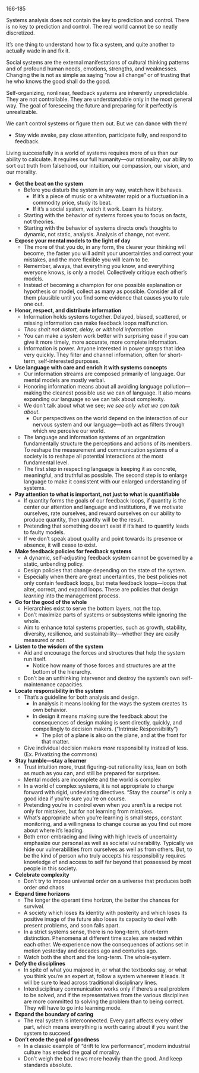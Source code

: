 166-185

Systems analysis does not contain the key to prediction and control. There is no key to prediction and control. The real world cannot be so neatly discretized.

It’s one thing to understand how to fix a system, and quite another to actually wade in and fix it.

Social systems are the external manifestations of cultural thinking patterns and of profound human needs, emotions, strengths, and weaknesses. Changing the is not as simple as saying “now all change” or of trusting that he who knows the good shall do the good.

Self-organizing, nonlinear, feedback systems are inherently unpredictable. They are not controllable. They are understandable only in the most general way. The goal of foreseeing the future and preparing for it perfectly is unrealizable. 

We can’t control systems or figure them out. But we can dance with them!
- Stay wide awake, pay close attention, participate fully, and respond to feedback.

Living successfully in a world of systems requires more of us than our ability to calculate. It requires our full humanity—our rationality, our ability to sort out truth from falsehood, our intuition, our compassion, our vision, and our morality.

- **Get the beat on the system**
	- Before you disturb the system in any way, watch how it behaves.
		- If it’s a piece of music or a whitewater rapid or a fluctuation in a commodity price, study its beat.
		- If it’s a social system, watch it work. Learn its history.
	- Starting with the behavior of systems forces you to focus on facts, not theories.
	- Starting with the behavior of systems directs one’s thoughts to dynamic, not static, analysis. Analysis of change, not event.
- **Expose your mental models to the light of day**
	- The more of that you do, in any form, the clearer your thinking will become, the faster you will admit your uncertainties and correct your mistakes, and the more flexible you will learn to be. 
	- Remember, always, that everything you know, and everything everyone knows, is only a model. Collectively critique each other’s models. 
	- Instead of becoming a champion for one possible explanation or hypothesis or model, collect as many as possible. Consider all of them plausible until you find some evidence that causes you to rule one out.
- **Honor, respect, and distribute information**
	- Information holds systems together. Delayed, biased, scattered, or missing information can make feedback loops malfunction. 
	- *Thou shalt not distort, delay, or withhold information*
	- You can make a system work better with surprising ease if you can give it more timely, more accurate, more complete information.
	- Information is power. Anyone interested in power grasps that idea very quickly. They filter and channel information, often for short-term, self-interested purposes.
- **Use language with care and enrich it with systems concepts**
	- Our information streams are composed primarily of language. Our mental models are mostly verbal.
	- Honoring information means about all avoiding language pollution—making the cleanest possible use we can of language. It also means expanding our language so we can talk about complexity.
	- We don’t talk about what we see; *we see only what we can talk about*. 
		- Our perspectives on the world depend on the interaction of our nervous system and our language—both act as filters through which we perceive our world.
	- The language and information systems of an organization fundamentally structure the perceptions and actions of its members. To reshape the measurement and communication systems of a society is to reshape all potential interactions at the most fundamental level.
	- The first step in respecting language is keeping it as concrete, meaningful, and truthful as possible. The second step is to enlarge language to make it consistent with our enlarged understanding of systems. 
- **Pay attention to what is important, not just to what is quantifiable**
	- If quantity forms the goals of our feedback loops, if quantity is the center our attention and language and institutions, if we motivate ourselves, rate ourselves, and reward ourselves on our ability to produce quantity, then quantity will be the result.
	- Pretending that something doesn’t exist if it’s hard to quantify leads to faulty models.
	- If we don’t speak about quality and point towards its presence or absence, it will cease to exist.
- **Make feedback policies for feedback systems**
	- A dynamic, self-adjusting feedback system cannot be governed by a static, unbending policy.
	- Design policies that change depending on the state of the system.
	- Especially when there are great uncertainties, the best policies not only contain feedback loops, but meta feedback loops—loops that alter, correct, and expand loops. These are policies that design *learning* into the management process.
- **Go for the good of the whole**
	- Hierarchies exist to serve the bottom layers, not the top.
	- Don’t maximize parts of systems or subsystems while ignoring the whole.
	- Aim to enhance total systems properties, such as growth, stability, diversity, resilience, and sustainability—whether they are easily measured or not.
- **Listen to the wisdom of the system**
	- Aid and encourage the forces and structures that help the system run itself.
		- Notice how many of those forces and structures are at the bottom of the hierarchy.
	- Don’t be an unthinking intervenor and destroy the system’s own self-maintenance capacities. 
- **Locate responsibility in the system**
	- That’s a guideline for both analysis and design.
		- In analysis it means looking for the ways the system creates its own behavior.
		- In design it means making sure the feedback about the consequences of design making is sent directly, quickly, and compellingly to decision makers. (“Intrinsic Responsibility”)
			- The pilot of a plane is also on the plane, and at the front for that matter.
	- Give individual decision makers *more* responsibility instead of less. (Ex. Privatizing the commons)
- **Stay humble—stay a learner**
	- Trust intuition more, trust figuring-out rationality less, lean on both as much as you can, and still be prepared for surprises. 
	- Mental models are incomplete and the world is complex
	- In a world of complex systems, it is not appropriate to charge forward with rigid, undeviating directives. “Stay the course” is only a good idea if you’re sure you’re on course.
	- Pretending you’re in control even when you aren’t is a recipe not only for mistakes, but for not learning from mistakes.
	- What’s appropriate when you’re learning is small steps, constant monitoring, and a willingness to change course as you find out more about where it’s leading.
	- Both error-embracing and living with high levels of uncertainty emphasize our personal as well as societal vulnerability. Typically we hide our vulnerabilities from ourselves as well as from others. But, to be the kind of person who truly accepts his responsibility requires knowledge of and access to self far beyond that possessed by most people in this society.
- **Celebrate complexity**
	- Don’t try to impose universal order on a universe that produces both order *and* chaos
- **Expand time horizons**
	- The longer the operant time horizon, the better the chances for survival.
	- A society which loses its identity with posterity and which loses its positive image of the future also loses its capacity to deal with present problems, and soon falls apart.
	- In a strict systems sense, there is no long-term, short-term distinction. Phenomena at different time scales are nested within each other. We experience now the consequences of actions set in motion yesterday and decades ago and centuries ago.
	- Watch both the short and the long-term. The whole-system.
- **Defy the disciplines**
	- In spite of what you majored in, or what the textbooks say, or what you think you’re an expert at, follow a system wherever it leads. It will be sure to lead across traditional disciplinary lines.
	- Interdisciplinary communication works only if there’s a real problem to be solved, and if the representatives from the various disciplines are more committed to solving the problem than to being correct. They will have to go into learning mode.
- **Expand the boundary of caring**
	- The real system is interconnected. Every part affects every other part, which means everything is worth caring about if you want the system to succeed. 
- **Don’t erode the goal of goodness**
	- In a classic example of “drift to low performance”, modern industrial culture has eroded the goal of morality. 
	- Don’t weigh the bad news more heavily than the good. And keep standards absolute.